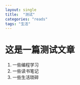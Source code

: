 ```yaml
---
layout: single
title:  "测试"
categories: "reads"
tags: "生活"
---
```


# **这是一篇测试文章**
1. 一些编程学习
2. 一些读书笔记
3. 一些生活琐碎
